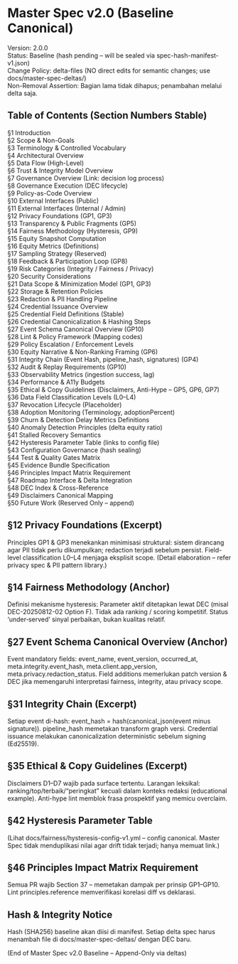 # Master Spec v2.0 (Baseline Canonical)
Version: 2.0.0  
Status: Baseline (hash pending – will be sealed via spec-hash-manifest-v1.json)  
Change Policy: delta-files (NO direct edits for semantic changes; use docs/master-spec-deltas/)  
Non-Removal Assertion: Bagian lama tidak dihapus; penambahan melalui delta saja.

## Table of Contents (Section Numbers Stable)
§1 Introduction  
§2 Scope & Non-Goals  
§3 Terminology & Controlled Vocabulary  
§4 Architectural Overview  
§5 Data Flow (High-Level)  
§6 Trust & Integrity Model Overview  
§7 Governance Overview (Link: decision log process)  
§8 Governance Execution (DEC lifecycle)  
§9 Policy-as-Code Overview  
§10 External Interfaces (Public)  
§11 External Interfaces (Internal / Admin)  
§12 Privacy Foundations (GP1, GP3)  
§13 Transparency & Public Fragments (GP5)  
§14 Fairness Methodology (Hysteresis, GP9)  
§15 Equity Snapshot Computation  
§16 Equity Metrics (Definitions)  
§17 Sampling Strategy (Reserved)  
§18 Feedback & Participation Loop (GP8)  
§19 Risk Categories (Integrity / Fairness / Privacy)  
§20 Security Considerations  
§21 Data Scope & Minimization Model (GP1, GP3)  
§22 Storage & Retention Policies  
§23 Redaction & PII Handling Pipeline  
§24 Credential Issuance Overview  
§25 Credential Field Definitions (Stable)  
§26 Credential Canonicalization & Hashing Steps  
§27 Event Schema Canonical Overview (GP10)  
§28 Lint & Policy Framework (Mapping codes)  
§29 Policy Escalation / Enforcement Levels  
§30 Equity Narrative & Non-Ranking Framing (GP6)  
§31 Integrity Chain (Event Hash, pipeline_hash, signatures) (GP4)  
§32 Audit & Replay Requirements (GP10)  
§33 Observability Metrics (ingestion success, lag)  
§34 Performance & A11y Budgets  
§35 Ethical & Copy Guidelines (Disclaimers, Anti-Hype – GP5, GP6, GP7)  
§36 Data Field Classification Levels (L0–L4)  
§37 Revocation Lifecycle (Placeholder)  
§38 Adoption Monitoring (Terminology, adoptionPercent)  
§39 Churn & Detection Delay Metrics Definitions  
§40 Anomaly Detection Principles (delta equity ratio)  
§41 Stalled Recovery Semantics  
§42 Hysteresis Parameter Table (links to config file)  
§43 Configuration Governance (hash sealing)  
§44 Test & Quality Gates Matrix  
§45 Evidence Bundle Specification  
§46 Principles Impact Matrix Requirement  
§47 Roadmap Interface & Delta Integration  
§48 DEC Index & Cross-Reference  
§49 Disclaimers Canonical Mapping  
§50 Future Work (Reserved Only – append)  

## §12 Privacy Foundations (Excerpt)
Principles GP1 & GP3 menekankan minimisasi struktural: sistem dirancang agar PII tidak perlu dikumpulkan; redaction terjadi sebelum persist. Field-level classification L0–L4 menjaga eksplisit scope. (Detail elaboration – refer privacy spec & PII pattern library.)

## §14 Fairness Methodology (Anchor)
Definisi mekanisme hysteresis: Parameter aktif ditetapkan lewat DEC (misal DEC-20250812-02 Option F). Tidak ada ranking / scoring kompetitif. Status ‘under‑served’ sinyal perbaikan, bukan kualitas relatif.

## §27 Event Schema Canonical Overview (Anchor)
Event mandatory fields: event_name, event_version, occurred_at, meta.integrity.event_hash, meta.client.app_version, meta.privacy.redaction_status. Field additions memerlukan patch version & DEC jika memengaruhi interpretasi fairness, integrity, atau privacy scope.

## §31 Integrity Chain (Excerpt)
Setiap event di-hash: event_hash = hash(canonical_json(event minus signature)). pipeline_hash memetakan transform graph versi. Credential issuance melakukan canonicalization deterministic sebelum signing (Ed25519).

## §35 Ethical & Copy Guidelines (Excerpt)
Disclaimers D1–D7 wajib pada surface tertentu. Larangan leksikal: ranking/top/terbaik/“peringkat” kecuali dalam konteks redaksi (educational example). Anti-hype lint memblok frasa prospektif yang memicu overclaim.

## §42 Hysteresis Parameter Table
(Lihat docs/fairness/hysteresis-config-v1.yml – config canonical. Master Spec tidak menduplikasi nilai agar drift tidak terjadi; hanya memuat link.)

## §46 Principles Impact Matrix Requirement
Semua PR wajib Section 37 – memetakan dampak per prinsip GP1–GP10. Lint principles.reference memverifikasi korelasi diff vs deklarasi.

## Hash & Integrity Notice
Hash (SHA256) baseline akan diisi di manifest. Setiap delta spec harus menambah file di docs/master-spec-deltas/ dengan DEC baru.

(End of Master Spec v2.0 Baseline – Append-Only via deltas)
